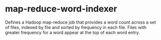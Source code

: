# map-reduce-word-indexer
Defines a Hadoop map-reduce job that provides a word count across a set of files, indexed by file and sorted by frequency in each file. Files with greater frequency for a word appear at the top of each word entry.
